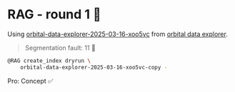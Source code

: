 # RAG - round 1 🛑 

Using [orbital-data-explorer-2025-03-16-xoo5vc](https://kamangir-public.s3.ca-central-1.amazonaws.com/orbital-data-explorer-2025-03-16-xoo5vc.tar.gz) from [orbital data explorer](../../script/repository/orbital_data_explorer/docs/README.md).

> Segmentation fault: 11 🛑

```bash
@RAG create_index dryrun \
    orbital-data-explorer-2025-03-16-xoo5vc-copy -
```

Pro: Concept ✅
